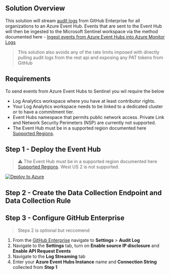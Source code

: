 
## Solution Overview
This solution will stream [audit logs](https://docs.github.com/en/enterprise-cloud@latest/admin/monitoring-activity-in-your-enterprise/reviewing-audit-logs-for-your-enterprise/about-the-audit-log-for-your-enterprise) from GitHub Enterprise for all organizations to an Azure Event Hub. Events that are sent to the Event Hub will then be ingested to the Microsoft Sentinel workspace via the method documented here - [Ingest events from Azure Event Hubs into Azure Monitor Logs](https://learn.microsoft.com/en-us/azure/azure-monitor/logs/ingest-logs-event-hub)

> This solution also avoids any of the rate limits imposed with directly pulling audit logs from the rest api and exposing any PAT tokens from GitHub

## Requirements
To send events from Azure Event Hubs to Sentinel you wil require the below

- Log Analytics workspace where you have at least contributor rights.
- Your Log Analytics workspace needs to be linked to a dedicated cluster or to have a commitment tier.
- Event Hubs namespace that permits public network access. Private Link and Network Security Perimeters (NSP) are currently not supported.
- The Event Hub must be in a supported region documented here [Supported Regions](https://learn.microsoft.com/en-us/azure/azure-monitor/logs/ingest-logs-event-hub#supported-regions). 

## Step 1 - Deploy the Event Hub
> ⚠️ The Event Hub must be in a supported region documented here [Supported Regions](https://learn.microsoft.com/en-us/azure/azure-monitor/logs/ingest-logs-event-hub#supported-regions). West US 2 is not supported.

[![Deploy to Azure](https://aka.ms/deploytoazurebutton)](https://portal.azure.com/#create/Microsoft.Template/uri/https%3A%2F%2Fraw.githubusercontent.com%2Fseanstark%2Fsentinel-tools%2Fmain%2Fdataconnectors%2FGitHubAuditLogs%2Feventhub.json)

## Step 2 - Create the Data Collection Endpoint and Data Collection Rule


## Step 3 - Configure GitHub Enterprise
> Steps 2 is optional but reccomend

1. From the [GitHub Enterprise](https://github.com/enterprises) navigate to **Settings** > **Audit Log**
2. Navigate to the **Settings** tab, turn on **Enable source IP disclosure** and **Enable API Request Events**
3. Navigate to the **Log Streaming** tab
4. Enter your **Azure Event Hubs Instance** name and **Connection String** collected from **Step 1**
